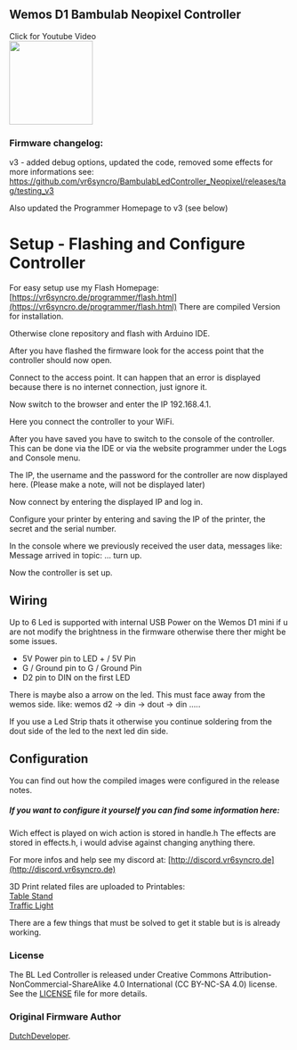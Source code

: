 ## Wemos D1 Bambulab Neopixel Controller

<p align="left">
Click for Youtube Video<br>
	<a href="https://youtu.be/bh6ZwIvbDFg"><img src="https://github.com/vr6syncro/BambulabLedController-Neopixel/blob/main/Projekt%20Files/Media/Pictures/Desktop%20Stand/20230608_003318.jpg?raw=true" width="150"></a>
</p>

### Firmware changelog:

v3 - added debug options, updated the code, removed some effects
for more informations see: https://github.com/vr6syncro/BambulabLedController_Neopixel/releases/tag/testing_v3

Also updated the Programmer Homepage to v3 (see below)



# Setup - Flashing and Configure Controller

For easy setup use my Flash Homepage: [https://vr6syncro.de/programmer/flash.html](https://vr6syncro.de/programmer/flash.html)
There are compiled Version for installation.

Otherwise clone repository and flash with Arduino IDE.

After you have flashed the firmware look for the access point that the controller should now open.

Connect to the access point. It can happen that an error is displayed because there is no internet connection, just ignore it.

Now switch to the browser and enter the IP 192.168.4.1.

Here you connect the controller to your WiFi.

After you have saved you have to switch to the console of the controller.
This can be done via the IDE or via the website programmer under the Logs and Console menu.

The IP, the username and the password for the controller are now displayed here.
(Please make a note, will not be displayed later)

Now connect by entering the displayed IP and log in.

Configure your printer by entering and saving the IP of the printer, the secret and the serial number.

In the console where we previously received the user data, messages like: Message arrived in topic: ...
turn up.

Now the controller is set up.

## Wiring

Up to 6 Led is supported with internal USB Power on the Wemos D1 mini if u are not modify the brightness in the firmware otherwise there ther might be some issues.

- 5V Power pin to LED + / 5V Pin
- G / Ground pin to G / Ground Pin
- D2 pin to DIN on the first LED

There is maybe also a arrow on the led. This must face away from the wemos side. like: wemos d2 -> din -> dout -> din .....

If you use a Led Strip thats it otherwise you continue soldering from the dout side of the led to the next led din side.

## Configuration

You can find out how the compiled images were configured in the release notes.

#####  If you want to configure it yourself you can find some information here:
Wich effect is played on wich action is stored in handle.h
The effects are stored in effects.h, i would advise against changing anything there.

For more infos and help see my discord at: [http://discord.vr6syncro.de](http://discord.vr6syncro.de)

3D Print related files are uploaded to Printables: 
<br><a href="https://www.printables.com/de/model/501355-bambulab-status-indicator-table-stand">Table Stand</a> 
<br><a href="https://www.printables.com/de/model/499286-bambulab-neopixel-status-indicator">Traffic Light</a> <br>


There are a few things that must be solved to get it stable but is is already working.



### License

The BL Led Controller is released under Creative Commons Attribution-NonCommercial-ShareAlike 4.0 International (CC BY-NC-SA 4.0) license. See the [LICENSE](https://github.com/DutchDevelop/BambulabLedController/blob/main/LICENSE) file for more details.

### Original Firmware Author
[DutchDeveloper](https://dutchdevelop.com/).